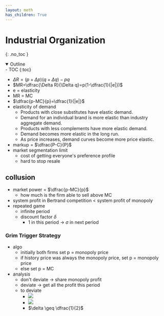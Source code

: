 ```yaml
---
layout: meth
has_children: True
---
```

# Industrial Organization
{: .no_toc }

<details open markdown="block">
  <summary>
    Outline
  </summary>
- TOC
{:toc}
</details>

- $\Delta R = (p+\Delta p)(q+\Delta q)-pq$
- $MR=\dfrac{\Delta R}{\Delta q}=p(1-\dfrac{1}{|e|})$
- e = elasticity
- MR = MC
- $\dfrac{p-MC}{p}=\dfrac{1}{|e|}$
- elasticity of demand
	- Products with close substitutes have elastic demand.
	- Demand for an individual brand is more elastic than industry aggregate demand.
	- Products with less complements have more elastic demand.
	- Demand becomes more elastic in the long run.
	- As price increases, demand curves become more price elastic.
- markup = $\dfrac{P-C}{P}$
- market segmentation limit
	- cost of getting everyone's preference profile
	- hard to stop resale

## collusion
- market power = $\dfrac{p-MC}{p}$
	- how much is the firm able to sell above MC
- system profit in Bertrand competition < system profit of monopoly
- repeated game
	- infinite period
	- discount factor $\delta$ 
		- 1 in this period -> $\sigma$ in next period

### Grim Trigger Strategy
- algo
	- initially both firms set p = monopoly price
	- if history price was always the monopoly price, set p = monopoly price
	- else set p = MC
- analysis
	- don't deviate -> share monopoly profit
	- deviate -> get all the profit this period
	- to deviate
		- ![](https://i.imgur.com/uExqlSr.png)
		- ![](https://i.imgur.com/KQ4RNMx.png)
		- $\delta \geq \dfrac{1}{2}$